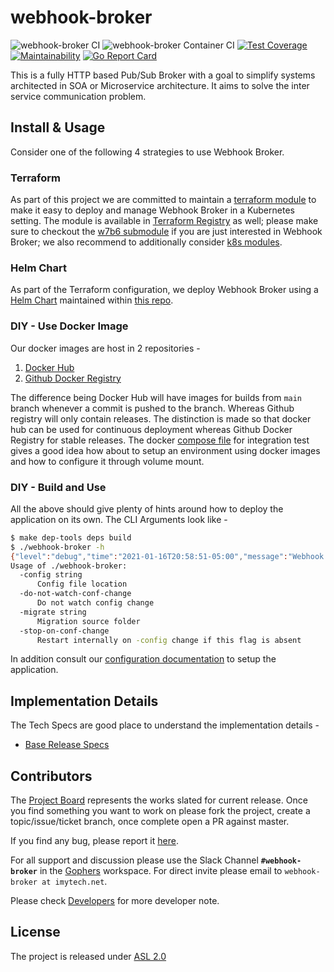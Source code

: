 # webhook-broker

![webhook-broker CI](https://github.com/imyousuf/webhook-broker/workflows/webhook-broker%20CI/badge.svg?branch=main)
![webhook-broker Container CI](https://github.com/imyousuf/webhook-broker/workflows/webhook-broker%20Container%20CI/badge.svg)
[![Test Coverage](https://api.codeclimate.com/v1/badges/bf5ba73ffe2743c7c7ad/test_coverage)](https://codeclimate.com/github/imyousuf/webhook-broker/test_coverage)
[![Maintainability](https://api.codeclimate.com/v1/badges/bf5ba73ffe2743c7c7ad/maintainability)](https://codeclimate.com/github/imyousuf/webhook-broker/maintainability)
[![Go Report Card](https://goreportcard.com/badge/github.com/imyousuf/webhook-broker)](https://goreportcard.com/report/github.com/imyousuf/webhook-broker)

This is a fully HTTP based Pub/Sub Broker with a goal to simplify systems architected in SOA or Microservice architecture. It aims to solve the inter service communication problem.

## Install & Usage

Consider one of the following 4 strategies to use Webhook Broker.

### Terraform

As part of this project we are committed to maintain a [terraform module](https://github.com/imyousuf/terraform-aws-webhook-broker) to make it easy to deploy and manage Webhook Broker in a Kubernetes setting. The module is available in [Terraform Registry](https://registry.terraform.io/modules/imyousuf/webhook-broker/aws/latest?tab=inputs) as well; please make sure to checkout the [w7b6 submodule](https://registry.terraform.io/modules/imyousuf/webhook-broker/aws/latest/submodules/w7b6) if you are just interested in Webhook Broker; we also recommend to additionally consider [k8s modules](https://registry.terraform.io/modules/imyousuf/webhook-broker/aws/latest/submodules/kubernetes-goodies).

### Helm Chart

As part of the Terraform configuration, we deploy Webhook Broker using a [Helm Chart](https://artifacthub.io/packages/helm/imytech/webhook-broker-chart) maintained within [this repo](./deploy-pkg/webhook-broker-chart/README.md).

### DIY - Use Docker Image

Our docker images are host in 2 repositories -

1. [Docker Hub](https://hub.docker.com/repository/docker/imyousuf/webhook-broker)
2. [Github Docker Registry](https://github.com/users/imyousuf/packages/container/package/webhook-broker)

The difference being Docker Hub will have images for builds from `main` branch whenever a commit is pushed to the branch. Whereas Github registry will only contain releases. The distinction is made so that docker hub can be used for continuous deployment whereas Github Docker Registry for stable releases. The docker [compose file](https://github.com/imyousuf/webhook-broker/blob/main/docker-compose.integration-test.yaml) for integration test gives a good idea how about to setup an environment using docker images and how to configure it through volume mount.

### DIY - Build and Use

All the above should give plenty of hints around how to deploy the application on its own. The CLI Arguments look like -

```bash
$ make dep-tools deps build
$ ./webhook-broker -h
{"level":"debug","time":"2021-01-16T20:58:51-05:00","message":"Webhook Broker - 0.1-dev"}
Usage of ./webhook-broker:
  -config string
      Config file location
  -do-not-watch-conf-change
      Do not watch config change
  -migrate string
      Migration source folder
  -stop-on-conf-change
      Restart internally on -config change if this flag is absent
```

In addition consult our [configuration documentation](./docs/configuration.md) to setup the application.

## Implementation Details

The Tech Specs are good place to understand the implementation details -

* [Base Release Specs](./docs/tech-specs/basic-spec.md)

## Contributors

The [Project Board](https://github.com/imyousuf/webhook-broker/projects/1) represents the works slated for current release. Once you find something you want to work on please fork the project, create a topic/issue/ticket branch, once complete open a PR against master.

If you find any bug, please report it [here](https://github.com/imyousuf/webhook-broker/issues).

For all support and discussion please use the Slack Channel **`#webhook-broker`** in the [Gophers](https://gophers.slack.com/) workspace. For direct invite please email to `webhook-broker at imytech.net`.

Please check [Developers](./docs/developers.md) for more developer note.

## License

The project is released under [ASL 2.0](./LICENSE)
